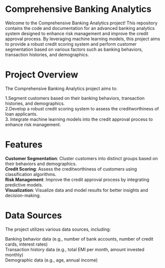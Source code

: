 # Comprehensive Banking Analytics

Welcome to the Comprehensive Banking Analytics project! This repository contains the code and documentation for an advanced banking analytics system designed to enhance risk management and improve the credit approval process. By leveraging machine learning models, this project aims to provide a robust credit scoring system and perform customer segmentation based on various factors such as banking behaviors, transaction histories, and demographics.

# Project Overview

The Comprehensive Banking Analytics project aims to:

 1.Segment customers based on their banking behaviors, transaction histories, and demographics. </br>
 2.Develop a robust credit scoring system to assess the creditworthiness of loan applicants.</br>
 3. Integrate machine learning models into the credit approval process to enhance risk management.</br>

 # Features

  **Customer Segmentation**: Cluster customers into distinct groups based on their behaviors and demographics. </br>
 **Credit Scoring**: Assess the creditworthiness of customers using classification algorithms.</br>
 **Risk Management**: Improve the credit approval process by integrating predictive models.</br>
 **Visualization**: Visualize data and model results for better insights and decision-making.</br>

# Data Sources
The project utilizes various data sources, including:

Banking behavior data (e.g., number of bank accounts, number of credit cards, interest rates) </br>
Transaction history data (e.g., total EMI per month, amount invested monthly)</br>
Demographic data (e.g., age, annual income)</br>

